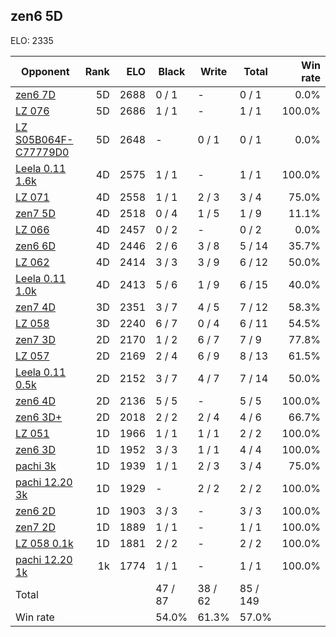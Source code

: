 ## zen6 5D ##

ELO: 2335

Opponent | Rank | ELO | Black | Write | Total | Win rate
---------|-----:|----:|-------|-------|-------|-------:
[zen6 7D](zen6%207D.md) | 5D | 2688 | 0 / 1 | - | 0 / 1 | 0.0%
[LZ 076](LZ%20076.md) | 5D | 2686 | 1 / 1 | - | 1 / 1 | 100.0%
[LZ S05B064F-C77779D0](LZ%20S05B064F-C77779D0.md) | 5D | 2648 | - | 0 / 1 | 0 / 1 | 0.0%
[Leela 0.11 1.6k](Leela%200.11%201.6k.md) | 4D | 2575 | 1 / 1 | - | 1 / 1 | 100.0%
[LZ 071](LZ%20071.md) | 4D | 2558 | 1 / 1 | 2 / 3 | 3 / 4 | 75.0%
[zen7 5D](zen7%205D.md) | 4D | 2518 | 0 / 4 | 1 / 5 | 1 / 9 | 11.1%
[LZ 066](LZ%20066.md) | 4D | 2457 | 0 / 2 | - | 0 / 2 | 0.0%
[zen6 6D](zen6%206D.md) | 4D | 2446 | 2 / 6 | 3 / 8 | 5 / 14 | 35.7%
[LZ 062](LZ%20062.md) | 4D | 2414 | 3 / 3 | 3 / 9 | 6 / 12 | 50.0%
[Leela 0.11 1.0k](Leela%200.11%201.0k.md) | 4D | 2413 | 5 / 6 | 1 / 9 | 6 / 15 | 40.0%
[zen7 4D](zen7%204D.md) | 3D | 2351 | 3 / 7 | 4 / 5 | 7 / 12 | 58.3%
[LZ 058](LZ%20058.md) | 3D | 2240 | 6 / 7 | 0 / 4 | 6 / 11 | 54.5%
[zen7 3D](zen7%203D.md) | 2D | 2170 | 1 / 2 | 6 / 7 | 7 / 9 | 77.8%
[LZ 057](LZ%20057.md) | 2D | 2169 | 2 / 4 | 6 / 9 | 8 / 13 | 61.5%
[Leela 0.11 0.5k](Leela%200.11%200.5k.md) | 2D | 2152 | 3 / 7 | 4 / 7 | 7 / 14 | 50.0%
[zen6 4D](zen6%204D.md) | 2D | 2136 | 5 / 5 | - | 5 / 5 | 100.0%
[zen6 3D+](zen6%203D+.md) | 2D | 2018 | 2 / 2 | 2 / 4 | 4 / 6 | 66.7%
[LZ 051](LZ%20051.md) | 1D | 1966 | 1 / 1 | 1 / 1 | 2 / 2 | 100.0%
[zen6 3D](zen6%203D.md) | 1D | 1952 | 3 / 3 | 1 / 1 | 4 / 4 | 100.0%
[pachi 3k](pachi%203k.md) | 1D | 1939 | 1 / 1 | 2 / 3 | 3 / 4 | 75.0%
[pachi 12.20 3k](pachi%2012.20%203k.md) | 1D | 1929 | - | 2 / 2 | 2 / 2 | 100.0%
[zen6 2D](zen6%202D.md) | 1D | 1903 | 3 / 3 | - | 3 / 3 | 100.0%
[zen7 2D](zen7%202D.md) | 1D | 1889 | 1 / 1 | - | 1 / 1 | 100.0%
[LZ 058 0.1k](LZ%20058%200.1k.md) | 1D | 1881 | 2 / 2 | - | 2 / 2 | 100.0%
[pachi 12.20 1k](pachi%2012.20%201k.md) | 1k | 1774 | 1 / 1 | - | 1 / 1 | 100.0%
Total | | | 47 / 87 | 38 / 62 | 85 / 149 | 
Win rate| | | 54.0% | 61.3% | 57.0% | 
